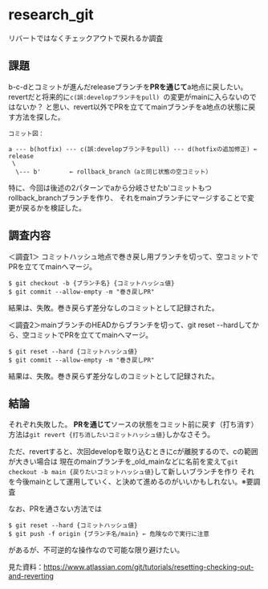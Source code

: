 # research_git
リバートではなくチェックアウトで戻れるか調査

## 課題

b-c-dとコミットが進んだreleaseブランチを**PRを通じて**a地点に戻したい。
revertだと将来的に`c(誤:developブランチをpull) `の変更がmainに入らないのではないか？
と思い、revert以外でPRを立ててmainブランチをa地点の状態に戻す方法を探した。

```
コミット図：

a --- b(hotfix) --- c(誤:developブランチをpull) --- d(hotfixの追加修正) ← release
 \              
  \--- b'        ← rollback_branch（aと同じ状態の空コミット）
```

特に、今回は後述の2パターンでaから分岐させたb'コミットもつrollback_branchブランチを作り、
それをmainブランチにマージすることで変更が戻るかを検証した。


## 調査内容

＜調査1＞
コミットハッシュ地点で巻き戻し用ブランチを切って、空コミットでPRを立ててmainへマージ。
```
$ git checkout -b {ブランチ名} {コミットハッシュ値}
$ git commit --allow-empty -m "巻き戻しPR"
```
結果は、失敗。巻き戻らず差分なしのコミットとして記録された。


＜調査2＞mainブランチのHEADからブランチを切って、git reset --hardしてから、空コミットでPRを立ててmainへマージ。
```
$ git reset --hard {コミットハッシュ値}
$ git commit --allow-empty -m "巻き戻しPR"
```
結果は、失敗。巻き戻らず差分なしのコミットとして記録された。


## 結論

それぞれ失敗した。
**PRを通じて**ソースの状態をコミット前に戻す（打ち消す）方法は`git revert {打ち消したいコミットハッシュ値}`しかなさそう。

ただ、revertすると、次回developを取り込むときにcが離脱するので、cの範囲が大きい場合は
現在のmainブランチを_old_mainなどに名前を変えて`git checkout -b main {戻りたいコミットハッシュ値}`して新しいブランチを作り
それを今後mainとして運用していく、と決めて進めるのがいいかもしれない。※要調査

なお、PRを通さない方法では
```
$ git reset --hard {コミットハッシュ値}
$ git push -f origin {ブランチ名/main} ← 危険なので実行に注意
```
があるが、不可逆的な操作なので可能な限り避けたい。


見た資料：https://www.atlassian.com/git/tutorials/resetting-checking-out-and-reverting
